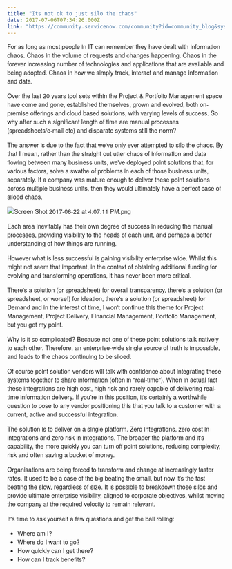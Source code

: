 ```yaml
---
title: "Its not ok to just silo the chaos"
date: 2017-07-06T07:34:26.000Z
link: "https://community.servicenow.com/community?id=community_blog&sys_id=addda6e9dbd0dbc01dcaf3231f961984"
---
```

<p><span style="font-size: 10.5pt; font-family: 'Helvetica Neue';">For as long as most people in IT can remember they have dealt with information chaos. Chaos in the volume of requests and changes happening. Chaos in the forever increasing number of technologies and applications that are available and being adopted. Chaos in how we simply track, interact and manage information and data.</span></p><p></p><p><span style="font-size: 10.5pt; font-family: 'Helvetica Neue';">Over the last 20 years tool sets within the Project &amp; Portfolio Management space have come and gone, established themselves, grown and evolved, both on-premise offerings and cloud based solutions, with varying levels of success. So why after such a significant length of time are manual processes (spreadsheets/e-mail etc) and disparate systems still the norm?</span></p><p></p><p><span style="font-size: 10.5pt; font-family: 'Helvetica Neue';">The answer is due to the fact that we've only ever attempted to silo the chaos. By that I mean, rather than the straight out utter chaos of information and data flowing between many business units, we've deployed point solutions that, for various factors, solve a swathe of problems in each of those business units, separately. If a company was mature enough to deliver these point solutions across multiple business units, then they would ultimately have a perfect case of siloed chaos. </span></p><p></p><p><span style="font-size: 10.5pt; font-family: 'Helvetica Neue';"><img   alt="Screen Shot 2017-06-22 at 4.07.11 PM.png" class="image-1 jive-image" src="ddf8f3f5db9cdf04e9737a9e0f9619da.iix" style="height: auto;"/></span></p><p></p><p style="margin-bottom: .0001pt;"><span style="font-size: 10.5pt; font-family: 'Helvetica Neue';">Each area inevitably has their own degree of success in reducing the manual processes, providing visibility to the heads of each unit, and perhaps a better understanding of how things are running. </span></p><p style="margin-bottom: .0001pt;"></p><p style="margin-bottom: .0001pt;"><span style="font-size: 10.5pt; font-family: 'Helvetica Neue';">However what is less successful is gaining visibility enterprise wide. Whilst this might not seem that important, in the context of obtaining additional funding for evolving and transforming operations, it has never been more critical.</span></p><p></p><p style="margin-bottom: .0001pt;"><span style="font-size: 10.5pt; font-family: 'Helvetica Neue';">There's a solution (or spreadsheet) for overall transparency, there's a solution (or spreadsheet, or worse!) for ideation, there's a solution (or spreadsheet) for Demand and in the interest of time, I won't continue this theme for Project Management, Project Delivery, Financial Management, Portfolio Management, but you get my point. </span></p><p></p><p style="margin-bottom: .0001pt;"><span style="font-size: 10.5pt; font-family: 'Helvetica Neue';">Why is it so complicated? Because not one of these point solutions talk natively to each other. Therefore, an enterprise-wide single source of truth is impossible, and leads to the chaos continuing to be siloed.</span></p><p></p><p><span style="font-size: 10.5pt; font-family: 'Helvetica Neue';">Of course point solution vendors will talk with confidence about integrating these systems together to share information (often in "real-time"). When in actual fact these integrations are high cost, high risk and rarely capable of delivering real-time information delivery. If you're in this position, it's certainly a worthwhile question to pose to any vendor positioning this that you talk to a customer with a current, active and successful integration. </span></p><p></p><p><span style="font-size: 10.5pt; font-family: 'Helvetica Neue';">The solution is to deliver on a single platform. Zero integrations, zero cost in integrations and zero risk in integrations. The broader the platform and it's capability, the more quickly you can turn off point solutions, reducing complexity, risk and often saving a bucket of money. </span></p><p></p><p style="margin-bottom: .0001pt;"><span style="font-size: 10.5pt; font-family: 'Helvetica Neue';">Organisations are being forced to transform and change at increasingly faster rates. It used to be a case of the big beating the small, but now it's the fast beating the slow, regardless of size. It is possible to breakdown those silos and provide ultimate enterprise visibility, aligned to corporate objectives, whilst moving the company at the required velocity to remain relevant.</span></p><p style="margin-bottom: .0001pt;"></p><p style="margin-bottom: .0001pt;"><span style="font-size: 10.5pt; font-family: 'Helvetica Neue';">It's time to ask yourself a few questions and get the ball rolling:</span></p><ul><li><span style="font-size: 10.5pt; font-family: 'Helvetica Neue';">Where am I?</span></li><li><span style="font-size: 10.5pt; font-family: 'Helvetica Neue';">Where do I want to go?</span></li><li><span style="font-size: 10.5pt; font-family: 'Helvetica Neue';">How quickly can I get there?</span></li><li><span style="font-size: 10.5pt; font-family: 'Helvetica Neue';">How can I track benefits?</span></li></ul>